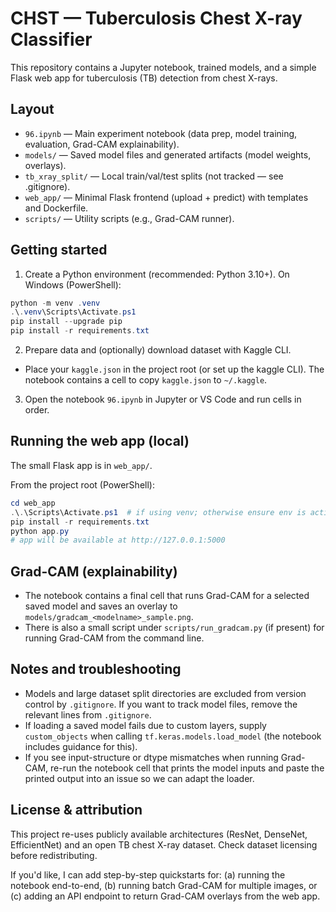 # CHST — Tuberculosis Chest X-ray Classifier

This repository contains a Jupyter notebook, trained models, and a simple Flask web app for tuberculosis (TB) detection from chest X-rays.

## Layout

- `96.ipynb` — Main experiment notebook (data prep, model training, evaluation, Grad-CAM explainability).
- `models/` — Saved model files and generated artifacts (model weights, overlays).
- `tb_xray_split/` — Local train/val/test splits (not tracked — see .gitignore).
- `web_app/` — Minimal Flask frontend (upload + predict) with templates and Dockerfile.
- `scripts/` — Utility scripts (e.g., Grad-CAM runner).

## Getting started

1. Create a Python environment (recommended: Python 3.10+). On Windows (PowerShell):

```powershell
python -m venv .venv
.\.venv\Scripts\Activate.ps1
pip install --upgrade pip
pip install -r requirements.txt
```

2. Prepare data and (optionally) download dataset with Kaggle CLI.

- Place your `kaggle.json` in the project root (or set up the kaggle CLI). The notebook contains a cell to copy `kaggle.json` to `~/.kaggle`.

3. Open the notebook `96.ipynb` in Jupyter or VS Code and run cells in order.

## Running the web app (local)

The small Flask app is in `web_app/`.

From the project root (PowerShell):

```powershell
cd web_app
.\.\Scripts\Activate.ps1  # if using venv; otherwise ensure env is active
pip install -r requirements.txt
python app.py
# app will be available at http://127.0.0.1:5000
```

## Grad-CAM (explainability)

- The notebook contains a final cell that runs Grad-CAM for a selected saved model and saves an overlay to `models/gradcam_<modelname>_sample.png`.
- There is also a small script under `scripts/run_gradcam.py` (if present) for running Grad-CAM from the command line.

## Notes and troubleshooting

- Models and large dataset split directories are excluded from version control by `.gitignore`. If you want to track model files, remove the relevant lines from `.gitignore`.
- If loading a saved model fails due to custom layers, supply `custom_objects` when calling `tf.keras.models.load_model` (the notebook includes guidance for this).
- If you see input-structure or dtype mismatches when running Grad-CAM, re-run the notebook cell that prints the model inputs and paste the printed output into an issue so we can adapt the loader.

## License & attribution

This project re-uses publicly available architectures (ResNet, DenseNet, EfficientNet) and an open TB chest X-ray dataset. Check dataset licensing before redistributing.

If you'd like, I can add step-by-step quickstarts for: (a) running the notebook end-to-end, (b) running batch Grad-CAM for multiple images, or (c) adding an API endpoint to return Grad-CAM overlays from the web app.
